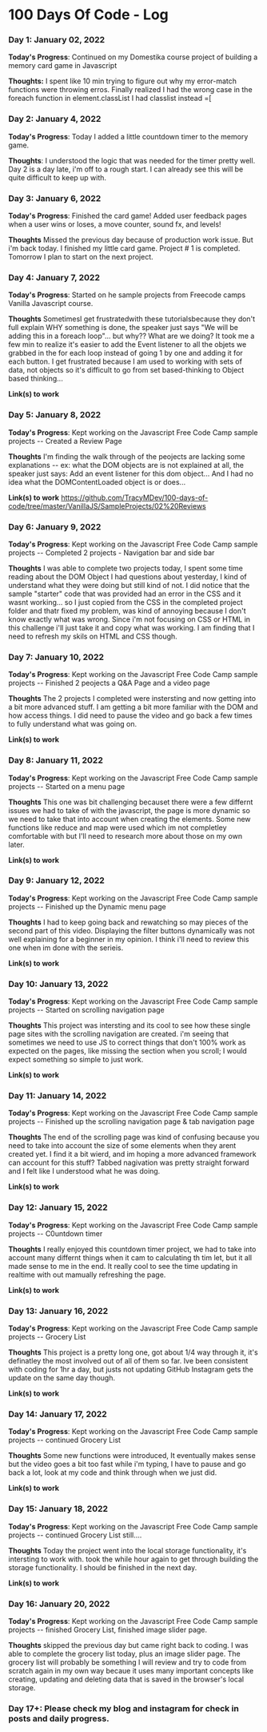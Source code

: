 # 100 Days Of Code - Log

### Day 1: January 02, 2022


**Today's Progress**: Continued on my Domestika course project of building a memory card game in Javascript

**Thoughts:** I spent like 10 min trying to figure out why my error-match functions were throwing erros.  Finally realized I had the wrong case in the foreach function in element.classList I had classlist instead =[


### Day 2: January 4, 2022

**Today's Progress**:  Today I added a little countdown timer to the memory game.

**Thoughts**: I understood the logic that was needed for the timer pretty well. Day 2 is a day late, i'm off to a rough start.  I can already see this will be quite difficult to keep up with.


### Day 3: January 6, 2022

**Today's Progress**: Finished the card game! Added user feedback pages when a user wins or loses, a move counter, sound fx, and levels!  

**Thoughts** Missed the previous day because of production work issue.  But i'm back today.  I finished my little card game.  Project # 1 is completed.  Tomorrow I plan to start on the next project.

### Day 4: January 7, 2022

**Today's Progress**: Started on he sample projects from Freecode camps  Vanilla Javascript course. 

**Thoughts** SometimesI get frustratedwith these tutorialsbecause they don't full explain WHY something is done, the speaker just says "We will be adding this in a foreach loop"... but why?? What are we doing?  It took me a few min to realize it's easier to add the Event listener to all the objets we grabbed in the for each loop instead of going 1 by one and adding it for each button.  I get frustrated because I am used to working with sets  of data, not objects so it's difficult to go from set based-thinking to Object based thinking...

**Link(s) to work**

### Day 5: January 8, 2022

**Today's Progress**: Kept working on the Javascript Free Code Camp sample projects -- Created a Review Page

**Thoughts** I'm finding the walk through of the peojects are lacking some explanations -- ex: what the DOM objects are is not explained at all, the speaker just says: Add an event listener for this dom object... And I had no idea what the DOMContentLoaded object is or does...

**Link(s) to work** https://github.com/TracyMDev/100-days-of-code/tree/master/VanillaJS/SampleProjects/02%20Reviews

### Day 6: January 9, 2022

**Today's Progress**: Kept working on the Javascript Free Code Camp sample projects -- Completed 2 projects - Navigation bar and side bar

**Thoughts** I was able to complete two projects today, I spent some time reading about the DOM Object I had questions about yesterday, I kind of understand what they were doing but still kind of not.  I did notice that the sample "starter" code that was provided had an error in the CSS and it wasnt working... so I just copied from the CSS in the completed project folder and thatr fixed my problem, was kind of annoying because I don't know exactly what was wrong. Since i'm not focusing on CSS or HTML in this challenge i'll just take it and copy what was working.
I am finding that I need to refresh my skils on HTML and CSS though.


### Day 7: January 10, 2022

**Today's Progress**: Kept working on the Javascript Free Code Camp sample projects -- Finished 2 peojects a Q&A Page and a video page

**Thoughts**  The 2 projects I completed were instersting and now getting into a bit more advanced stuff.  I am getting a bit more familiar with the DOM and how access things. I did need to pause the video and go back a few times to fully understand what was going on. 

**Link(s) to work**


### Day 8: January 11, 2022

**Today's Progress**: Kept working on the Javascript Free Code Camp sample projects -- Started on a menu page

**Thoughts**  This one was bit challenging becauset there were a few differnt issues we had to take of with the javascript, the page is more dynamic so we need to take that into account when creating the elements. Some new functions like reduce and map were used which im not completley comfortable with but I'll need to research more about those on my own later.

**Link(s) to work**

### Day 9: January 12, 2022

**Today's Progress**: Kept working on the Javascript Free Code Camp sample projects -- Finished up the Dynamic menu page

**Thoughts**  I had to keep going back and rewatching so may pieces of the second part of this video.  Displaying the filter buttons dynamically was not well explaining for a beginner in my opinion. I think i'll need to review this one when im done with the serieis.

**Link(s) to work**


### Day 10: January 13, 2022

**Today's Progress**: Kept working on the Javascript Free Code Camp sample projects -- Started on scrolling navigation page

**Thoughts**  This project was intersting and its cool to see how these single page sites with the scrolling navigation are created. i'm seeing that sometimes we need to use JS to correct things that don't 100% work as expected on the pages, like missing the section when you scroll; I would expect something so simple to just work.  

**Link(s) to work**


### Day 11: January 14, 2022

**Today's Progress**: Kept working on the Javascript Free Code Camp sample projects -- Finished up the scrolling navigation page & tab navigation page

**Thoughts**  The end of the scrolling page was kind of confusing because you need to take into account the size of some elements when they arent created yet. I find it a bit wierd, and im hoping a more advanced framework can account for this stuff? Tabbed nagivation was pretty straight forward and I felt like I understood what he was doing.

**Link(s) to work**

### Day 12: January 15, 2022

**Today's Progress**: Kept working on the Javascript Free Code Camp sample projects -- C0untdown timer

**Thoughts**  I really enjoyed this countdown timer project, we had to take into account many differnt things when it cam to calculating th tim let, but it all made sense to me in the end. It really cool to see the time updating in realtime with out mamually refreshing the page.

**Link(s) to work**
### Day 13: January 16, 2022

**Today's Progress**: Kept working on the Javascript Free Code Camp sample projects -- Grocery List

**Thoughts**  This project is a pretty long one, got about 1/4 way through it, it's definatley the most involved out of all of them so far. Ive been consistent with coding for 1hr a day, but justs not updating GitHub  Instagram gets the update on the same day though.

**Link(s) to work**
### Day 14: January 17, 2022

**Today's Progress**: Kept working on the Javascript Free Code Camp sample projects -- continued Grocery List

**Thoughts**  Some new functions were introduced, It eventually makes sense but the video goes a bit too fast while i'm typing, I have to pause and go back a lot, look at my code and think through when we just did.


**Link(s) to work**
### Day 15: January 18, 2022

**Today's Progress**: Kept working on the Javascript Free Code Camp sample projects -- continued Grocery List still....

**Thoughts**  Today the project went into the local storage functionality, it's intersting to work with. took the while hour again to get through building the storage functionality.  I should be finished in the next day. 


**Link(s) to work**
### Day 16: January 20, 2022

**Today's Progress**: Kept working on the Javascript Free Code Camp sample projects -- finished Grocery List, finished image slider page.

**Thoughts**  skipped the previous day but came right back to coding.  I was able to complete the grocery list today, plus an image slider page.  The grocery list will probably be something I will review and try to code from scratch again in my own way becaue it uses many important concepts like creating, updating and deleting data that is saved in the browser's local storage.

### Day 17+: Please check my blog and instagram for check in posts and daily progress.
